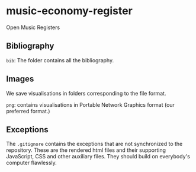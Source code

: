 # music-economy-register

Open Music Registers

## Bibliography

`bib`: The folder contains all the bibliography.

## Images

We save visualisations in folders corresponding to the file format.

`png`: contains visualisations in Portable Network Graphics format (our preferred format.)

## Exceptions

The `.gitignore` contains the exceptions that are not synchronized to the repository. These are the rendered html files and their supporting JavaScript, CSS and other auxiliary files. They should build on everybody's computer flawlessly.

